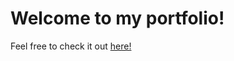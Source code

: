 # Welcome to my portfolio!

Feel free to check it out [here!](https://rayyan-khan-portfolio.vercel.app)
